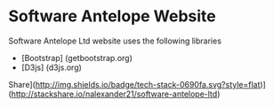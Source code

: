 # Software Antelope Website

Software Antelope Ltd website uses the following libraries

* [Bootstrap] (getbootstrap.org)
* [D3js] (d3js.org)

 Share](http://img.shields.io/badge/tech-stack-0690fa.svg?style=flat)](http://stackshare.io/nalexander21/software-antelope-ltd)
